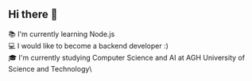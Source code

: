 ## Hi there 👋

:books: I'm currently learning Node.js\
:computer: I would like to become a backend developer :)\
:mortar_board: I'm currently studying Computer Science and AI at AGH University of Science and Technology\

